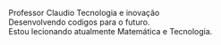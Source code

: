 Professor Claudio Tecnologia e inovação  
Desenvolvendo codigos para o futuro.  
Estou lecionando atualmente Matemática e Tecnologia.


<!---
ProfessorClaudioTec/ProfessorClaudioTec is a ✨ special ✨ repository because its `README.md` (this file) appears on your GitHub profile.
You can click the Preview link to take a look at your changes.
--->
